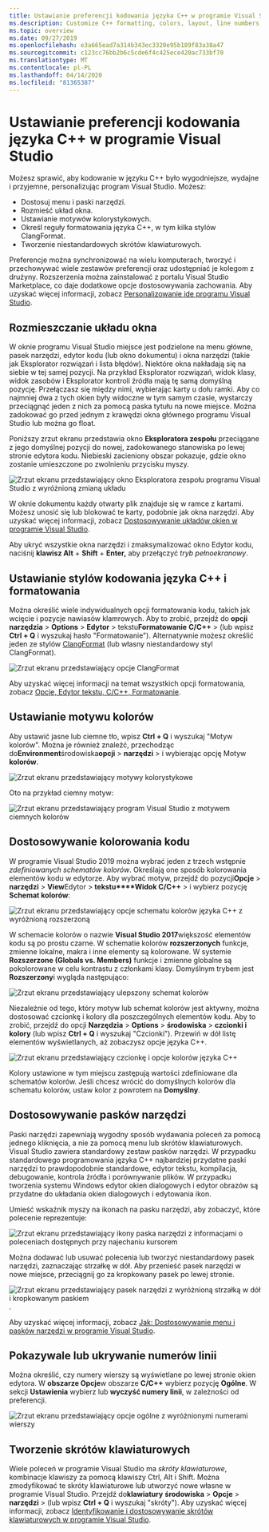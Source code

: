 ```yaml
---
title: Ustawianie preferencji kodowania języka C++ w programie Visual Studio
ms.description: Customize C++ formatting, colors, layout, line numbers, and menus in the Visual Studio IDE.
ms.topic: overview
ms.date: 09/27/2019
ms.openlocfilehash: e3a665ead7a314b343ec3320e95b189f83a38a47
ms.sourcegitcommit: c123cc76bb2b6c5cde6f4c425ece420ac733bf70
ms.translationtype: MT
ms.contentlocale: pl-PL
ms.lasthandoff: 04/14/2020
ms.locfileid: "81365387"
---
```

# <a name="set-your-c-coding-preferences-in-visual-studio"></a>Ustawianie preferencji kodowania języka C++ w programie Visual Studio

Możesz sprawić, aby kodowanie w języku C++ było wygodniejsze, wydajne i przyjemne, personalizując program Visual Studio. Możesz:

- Dostosuj menu i paski narzędzi.
- Rozmieść układ okna.
- Ustawianie motywów kolorystykowych.
- Określ reguły formatowania języka C++, w tym kilka stylów ClangFormat.
- Tworzenie niestandardowych skrótów klawiaturowych.

Preferencje można synchronizować na wielu komputerach, tworzyć i przechowywać wiele zestawów preferencji oraz udostępniać je kolegom z drużyny. Rozszerzenia można zainstalować z portalu Visual Studio Marketplace, co daje dodatkowe opcje dostosowywania zachowania. Aby uzyskać więcej informacji, zobacz [Personalizowanie ide programu Visual Studio](/visualstudio/ide/personalizing-the-visual-studio-ide).

## <a name="arrange-window-layout"></a>Rozmieszczanie układu okna

W oknie programu Visual Studio miejsce jest podzielone na menu główne, pasek narzędzi, edytor kodu (lub okno dokumentu) i okna narzędzi (takie jak Eksplorator rozwiązań i lista błędów). Niektóre okna nakładają się na siebie w tej samej pozycji. Na przykład Eksplorator rozwiązań, widok klasy, widok zasobów i Eksplorator kontroli źródła mają tę samą domyślną pozycję. Przełączasz się między nimi, wybierając karty u dołu ramki. Aby co najmniej dwa z tych okien były widoczne w tym samym czasie, wystarczy przeciągnąć jeden z nich za pomocą paska tytułu na nowe miejsce. Można zadokować go przed jednym z krawędzi okna głównego programu Visual Studio lub można go float.

Poniższy zrzut ekranu przedstawia okno **Eksploratora zespołu** przeciągane z jego domyślnej pozycji do nowej, zadokowanego stanowiska po lewej stronie edytora kodu. Niebieski zacieniony obszar pokazuje, gdzie okno zostanie umieszczone po zwolnieniu przycisku myszy.

![Zrzut ekranu przedstawiający okno Eksploratora zespołu programu Visual Studio z wyróżnioną zmianą układu](media/window-layout-move-team-explorer.png)

W oknie dokumentu każdy otwarty plik znajduje się w ramce z kartami. Możesz unosić się lub blokować te karty, podobnie jak okna narzędzi. Aby uzyskać więcej informacji, zobacz [Dostosowywanie układów okien w programie Visual Studio](/visualstudio/ide/customizing-window-layouts-in-visual-studio).

Aby ukryć wszystkie okna narzędzi i zmaksymalizować okno Edytor kodu, naciśnij **klawisz Alt** + **Shift** + **Enter,** aby przełączyć *tryb pełnoekranowy*.

## <a name="set-c-coding-styles-and-formatting"></a>Ustawianie stylów kodowania języka C++ i formatowania

Można określić wiele indywidualnych opcji formatowania kodu, takich jak wcięcie i pozycje nawiasów klamrowych. Aby to zrobić, przejdź do **opcji narzędzia** > **Options** > **Edytor** > tekstu**Formatowanie** **C/C++** > (lub wpisz **Ctrl + Q** i wyszukaj hasło "Formatowanie"). Alternatywnie możesz określić jeden ze stylów [ClangFormat](https://clang.llvm.org/docs/ClangFormat.html) (lub własny niestandardowy styl ClangFormat).

![Zrzut ekranu przedstawiający opcje ClangFormat](media/clang-format-ide.png)

Aby uzyskać więcej informacji na temat wszystkich opcji formatowania, zobacz [Opcje, Edytor tekstu, C/C++, Formatowanie](/visualstudio/ide/reference/options-text-editor-c-cpp-formatting).

## <a name="set-the-color-theme"></a>Ustawianie motywu kolorów

Aby ustawić jasne lub ciemne tło, wpisz **Ctrl + Q** i wyszukaj "Motyw kolorów". Można je również znaleźć, przechodząc do**Environment**środowiska**opcji** >  **narzędzi** > i wybierając opcję Motyw **kolorów**.

![Zrzut ekranu przedstawiający motywy kolorystykowe](media/tools-options-color-theme.png)

Oto na przykład ciemny motyw:

![Zrzut ekranu przedstawiający program Visual Studio z motywem ciemnych kolorów](media/tools-options-dark-theme.png)

## <a name="customize-code-colorization"></a>Dostosowywanie kolorowania kodu

W programie Visual Studio 2019 można wybrać jeden z trzech wstępnie *zdefiniowanych schematów kolorów*. Określają one sposób kolorowania elementów kodu w edytorze. Aby wybrać motyw, przejdź do pozycji**Opcje** >  **narzędzi** > **View**Edytor > **tekstu****Widok C/C++** > i wybierz pozycję **Schemat kolorów**:

![Zrzut ekranu przedstawiający opcje schematu kolorów języka C++ z wyróżnioną rozszerzoną](media/color-schemes.png)

W schemacie kolorów o nazwie **Visual Studio 2017**większość elementów kodu są po prostu czarne. W schematie kolorów **rozszerzonych** funkcje, zmienne lokalne, makra i inne elementy są kolorowane. W systemie **Rozszerzone (Globals vs. Members)** funkcje i zmienne globalne są pokolorowane w celu kontrastu z członkami klasy. Domyślnym trybem jest **Rozszerzony**i wygląda następująco:

![Zrzut ekranu przedstawiający ulepszony schemat kolorów](media/color-scheme-enhanced.png)

Niezależnie od tego, który motyw lub schemat kolorów jest aktywny, można dostosować czcionkę i kolory dla poszczególnych elementów kodu. Aby to zrobić, przejdź do opcji **Narzędzia** > **Options** > **środowiska** > **czcionki i kolory** (lub wpisz **Ctrl + Q** i wyszukaj "Czcionki"). Przewiń w dół listę elementów wyświetlanych, aż zobaczysz opcje języka C++.

![Zrzut ekranu przedstawiający czcionkę i opcje kolorów języka C++](media/tools-options-cpp-colors.png)

Kolory ustawione w tym miejscu zastępują wartości zdefiniowane dla schematów kolorów. Jeśli chcesz wrócić do domyślnych kolorów dla schematu kolorów, ustaw kolor z powrotem na **Domyślny**.

## <a name="customize-the-toolbars"></a>Dostosowywanie pasków narzędzi

Paski narzędzi zapewniają wygodny sposób wydawania poleceń za pomocą jednego kliknięcia, a nie za pomocą menu lub skrótów klawiaturowych. Visual Studio zawiera standardowy zestaw pasków narzędzi. W przypadku standardowego programowania języka C++ najbardziej przydatne paski narzędzi to prawdopodobnie standardowe, edytor tekstu, kompilacja, debugowanie, kontrola źródła i porównywanie plików. W przypadku tworzenia systemu Windows edytor okien dialogowych i edytor obrazów są przydatne do układania okien dialogowych i edytowania ikon.

Umieść wskaźnik myszy na ikonach na pasku narzędzi, aby zobaczyć, które polecenie reprezentuje:

![Zrzut ekranu przedstawiający ikony paska narzędzi z informacjami o poleceniach dostępnych przy najechaniu kursorem](media/toolbar-mouse-hover.png)

Można dodawać lub usuwać polecenia lub tworzyć niestandardowy pasek narzędzi, zaznaczając strzałkę w dół. Aby przenieść pasek narzędzi w nowe miejsce, przeciągnij go za kropkowany pasek po lewej stronie.

![Zrzut ekranu przedstawiający pasek narzędzi z wyróżnioną strzałką w dół i kropkowanym paskiem](media/toolbar-move-edit.png).

Aby uzyskać więcej informacji, zobacz [Jak: Dostosowywanie menu i pasków narzędzi w programie Visual Studio](/visualstudio/ide/how-to-customize-menus-and-toolbars-in-visual-studio).

## <a name="show-or-hide-line-numbers"></a>Pokazywale lub ukrywanie numerów linii

Można określić, czy numery wierszy są wyświetlane po lewej stronie okien edytora. W **obszarze Opcje**w obszarze **C/C++** wybierz pozycję **Ogólne**. W sekcji **Ustawienia** wybierz lub **wyczyść numery linii**, w zależności od preferencji.

![Zrzut ekranu przedstawiający opcje ogólne z wyróżnionymi numerami wierszy](media/tools-options-line-numbers.png)

## <a name="create-keyboard-shortcuts"></a>Tworzenie skrótów klawiaturowych

Wiele poleceń w programie Visual Studio ma *skróty klawiaturowe*, kombinacje klawiszy za pomocą klawiszy Ctrl, Alt i Shift. Można zmodyfikować te skróty klawiaturowe lub utworzyć nowe własne w programie Visual Studio. Przejdź do**klawiatury** **środowiska** > **Opcje** >  **narzędzi** > (lub wpisz **Ctrl + Q** i wyszukaj "skróty"). Aby uzyskać więcej informacji, zobacz [Identyfikowanie i dostosowywanie skrótów klawiaturowych w programie Visual Studio](/visualstudio/ide/identifying-and-customizing-keyboard-shortcuts-in-visual-studio).
